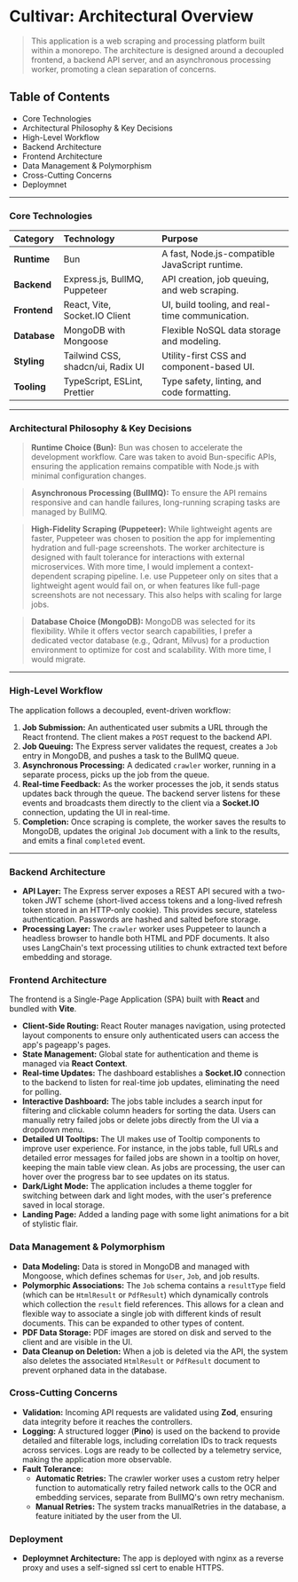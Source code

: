 # Cultivar: Architectural Overview

> This application is a web scraping and processing platform built within a monorepo. The architecture is designed
> around a decoupled frontend, a backend API server, and an asynchronous processing worker, promoting a clean separation
> of concerns.

## Table of Contents

- Core Technologies
- Architectural Philosophy & Key Decisions
- High-Level Workflow
- Backend Architecture
- Frontend Architecture
- Data Management & Polymorphism
- Cross-Cutting Concerns
- Deploymnet

---

### Core Technologies

| Category     | Technology                        | Purpose                                         |
| :----------- | :-------------------------------- | :---------------------------------------------- |
| **Runtime**  | Bun                               | A fast, Node.js-compatible JavaScript runtime.  |
| **Backend**  | Express.js, BullMQ, Puppeteer     | API creation, job queuing, and web scraping.    |
| **Frontend** | React, Vite, Socket.IO Client     | UI, build tooling, and real-time communication. |
| **Database** | MongoDB with Mongoose             | Flexible NoSQL data storage and modeling.       |
| **Styling**  | Tailwind CSS, shadcn/ui, Radix UI | Utility-first CSS and component-based UI.       |
| **Tooling**  | TypeScript, ESLint, Prettier      | Type safety, linting, and code formatting.      |

---

### Architectural Philosophy & Key Decisions

> **Runtime Choice (Bun):** Bun was chosen to accelerate the development workflow. Care was taken to avoid Bun-specific
> APIs, ensuring the application remains compatible with Node.js with minimal configuration changes.

> **Asynchronous Processing (BullMQ):** To ensure the API remains responsive and can handle failures, long-running
> scraping tasks are managed by BullMQ.

> **High-Fidelity Scraping (Puppeteer):** While lightweight agents are faster, Puppeteer was chosen to position the app
> for implementing hydration and full-page screenshots. The worker architecture is designed with fault tolerance for
> interactions with external microservices. With more time, I would implement a context-dependent scraping pipeline.
> I.e. use Puppeteer only on sites that a lightweight agent would fail on, or when features like full-page screenshots
> are not necessary. This also helps with scaling for large jobs.

> **Database Choice (MongoDB):** MongoDB was selected for its flexibility. While it offers vector search capabilities,
> I prefer a dedicated vector database (e.g., Qdrant, Milvus) for a production environment to optimize for cost
> and scalability. With more time, I would migrate.

---

### High-Level Workflow

The application follows a decoupled, event-driven workflow:

1.  **Job Submission:** An authenticated user submits a URL through the React frontend. The client makes a `POST`
    request to the backend API.
2.  **Job Queuing:** The Express server validates the request, creates a `Job` entry in MongoDB, and pushes a task to
    the BullMQ queue.
3.  **Asynchronous Processing:** A dedicated `crawler` worker, running in a separate process, picks up the job from the
    queue.
4.  **Real-time Feedback:** As the worker processes the job, it sends status updates back through the queue. The
    backend server listens for these events and broadcasts them directly to the client via a **Socket.IO** connection,
    updating the UI in real-time.
5.  **Completion:** Once scraping is complete, the worker saves the results to MongoDB, updates the original `Job`
    document with a link to the results, and emits a final `completed` event.

---

### Backend Architecture

- **API Layer:** The Express server exposes a REST API secured with a two-token JWT scheme (short-lived access tokens
  and a long-lived refresh token stored in an HTTP-only cookie). This provides secure, stateless authentication.
  Passwords are hashed and salted before storage.
- **Processing Layer:** The `crawler` worker uses Puppeteer to launch a headless browser to handle both HTML and PDF
  documents. It also uses LangChain's text processing utilities to chunk extracted text before embedding and storage.

### Frontend Architecture

The frontend is a Single-Page Application (SPA) built with **React** and bundled with **Vite**.

- **Client-Side Routing:** React Router manages navigation, using protected layout components to ensure only
  authenticated users can access the app's pageapp's pages.
- **State Management:** Global state for authentication and theme is managed via **React Context**.
- **Real-time Updates:** The dashboard establishes a **Socket.IO** connection to the backend to listen for real-time
  job updates, eliminating the need for polling.
- **Interactive Dashboard:** The jobs table includes a search input for filtering and clickable column headers for
  sorting the data. Users can manually retry failed jobs or delete jobs directly from the UI via a dropdown menu.
- **Detailed UI Tooltips:** The UI makes use of Tooltip components to improve user experience. For instance, in the
  jobs table, full URLs and detailed error messages for failed jobs are shown in a tooltip on hover, keeping the main
  table view clean. As jobs are processing, the user can hover over the progress bar to see updates on its status.
- **Dark/Light Mode:** The application includes a theme toggler for switching between dark and light modes, with the
  user's preference saved in local storage.
- **Landing Page:** Added a landing page with some light animations for a bit of stylistic flair.

### Data Management & Polymorphism

- **Data Modeling:** Data is stored in MongoDB and managed with Mongoose, which defines schemas for `User`, `Job`, and
  job results.
- **Polymorphic Associations:** The `Job` schema contains a `resultType` field (which can be `HtmlResult` or `PdfResult`)
  which dynamically controls which collection the `result` field references. This allows for a clean and flexible way to
  associate a single job with different kinds of result documents. This can be expanded to other types of content.
- **PDF Data Storage:** PDF images are stored on disk and served to the client and are visible in the UI.
- **Data Cleanup on Deletion:** When a job is deleted via the API, the system also deletes the associated `HtmlResult`
  or `PdfResult` document to prevent orphaned data in the database.

### Cross-Cutting Concerns

- **Validation:** Incoming API requests are validated using **Zod**, ensuring data integrity before it reaches the
  controllers.
- **Logging:** A structured logger (**Pino**) is used on the backend to provide detailed and filterable logs, including
  correlation IDs to track requests across services. Logs are ready to be collected by a telemetry service, making the
  application more observable.
- **Fault Tolerance:**
    - **Automatic Retries:** The crawler worker uses a custom retry helper function to automatically retry failed
      network calls to the OCR and embedding services, separate from BullMQ's own retry mechanism.
    - **Manual Retries:** The system tracks manualRetries in the database, a feature initiated by the user from the UI.

### Deployment

- **Deploymnet Architecture:** The app is deployed with nginx as a reverse proxy and uses a self-signed ssl cert to
  enable HTTPS.
